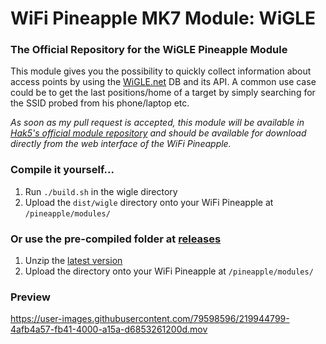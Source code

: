 # WiFi Pineapple MK7 Module: WiGLE

### The Official Repository for the WiGLE Pineapple Module
This module gives you the possibility to quickly collect information about access points by using the [WiGLE.net](https://wigle.net) DB and its API. A common use case could be to get the last positions/home of a target by simply searching for the SSID probed from his phone/laptop etc.

*As soon as my pull request is accepted, this module will be available in [Hak5's official module repository](https://github.com/hak5/pineapple-modules) and should be available for download directly from the web interface of the WiFi Pineapple.*

### Compile it yourself...
1. Run `./build.sh` in the wigle directory
2. Upload the `dist/wigle` directory onto your WiFi Pineapple at `/pineapple/modules/`

### Or use the pre-compiled folder at [releases](https://github.com/90N45-d3v/WiGLE-Pineapple-MK7-Module/releases)
1. Unzip the [latest version](https://github.com/90N45-d3v/WiGLE-Pineapple-MK7-Module/releases/latest)
2. Upload the directory onto your WiFi Pineapple at `/pineapple/modules/`

### Preview
https://user-images.githubusercontent.com/79598596/219944799-4afb4a57-fb41-4000-a15a-d6853261200d.mov
